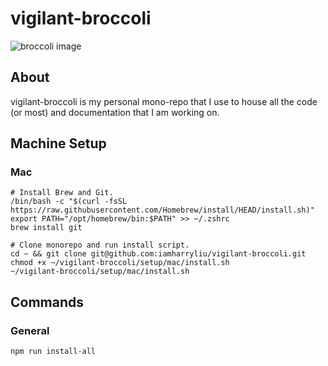 # vigilant-broccoli

![broccoli image](https://i.pinimg.com/564x/b7/62/38/b762386c0bbb20dec77c2632f73d28a8.jpg)

## About

vigilant-broccoli is my personal mono-repo that I use to house all the code (or most) and documentation that I am working on.

## Machine Setup

### Mac

```
# Install Brew and Git.
/bin/bash -c "$(curl -fsSL https://raw.githubusercontent.com/Homebrew/install/HEAD/install.sh)"
export PATH="/opt/homebrew/bin:$PATH" >> ~/.zshrc
brew install git

# Clone monorepo and run install script.
cd ~ && git clone git@github.com:iamharryliu/vigilant-broccoli.git
chmod +x ~/vigilant-broccoli/setup/mac/install.sh
~/vigilant-broccoli/setup/mac/install.sh
```

## Commands

### General

```
npm run install-all
```
